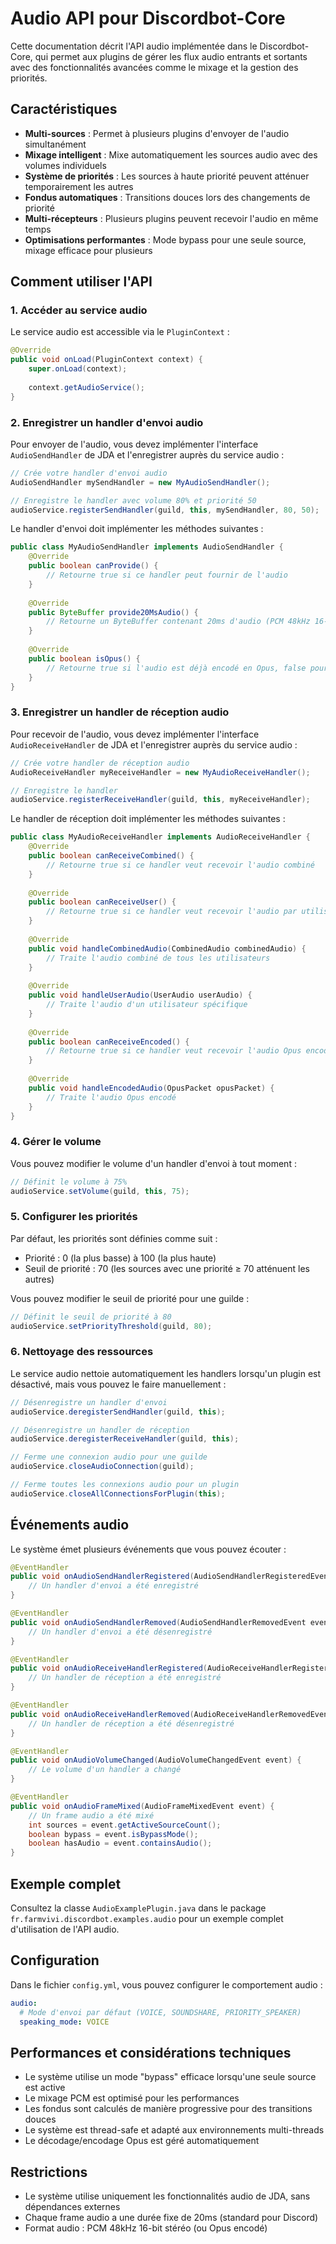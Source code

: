 # Audio API pour Discordbot-Core

Cette documentation décrit l'API audio implémentée dans le Discordbot-Core, qui permet aux plugins de gérer les flux audio entrants et sortants avec des fonctionnalités avancées comme le mixage et la gestion des priorités.

## Caractéristiques

- **Multi-sources** : Permet à plusieurs plugins d'envoyer de l'audio simultanément
- **Mixage intelligent** : Mixe automatiquement les sources audio avec des volumes individuels
- **Système de priorités** : Les sources à haute priorité peuvent atténuer temporairement les autres
- **Fondus automatiques** : Transitions douces lors des changements de priorité
- **Multi-récepteurs** : Plusieurs plugins peuvent recevoir l'audio en même temps
- **Optimisations performantes** : Mode bypass pour une seule source, mixage efficace pour plusieurs

## Comment utiliser l'API

### 1. Accéder au service audio

Le service audio est accessible via le `PluginContext` :

```java
@Override
public void onLoad(PluginContext context) {
    super.onLoad(context);
    
    context.getAudioService();
}
```

### 2. Enregistrer un handler d'envoi audio

Pour envoyer de l'audio, vous devez implémenter l'interface `AudioSendHandler` de JDA et l'enregistrer auprès du service audio :

```java
// Crée votre handler d'envoi audio
AudioSendHandler mySendHandler = new MyAudioSendHandler();

// Enregistre le handler avec volume 80% et priorité 50
audioService.registerSendHandler(guild, this, mySendHandler, 80, 50);
```

Le handler d'envoi doit implémenter les méthodes suivantes :

```java
public class MyAudioSendHandler implements AudioSendHandler {
    @Override
    public boolean canProvide() {
        // Retourne true si ce handler peut fournir de l'audio
    }
    
    @Override
    public ByteBuffer provide20MsAudio() {
        // Retourne un ByteBuffer contenant 20ms d'audio (PCM 48kHz 16-bit stéréo)
    }
    
    @Override
    public boolean isOpus() {
        // Retourne true si l'audio est déjà encodé en Opus, false pour PCM
    }
}
```

### 3. Enregistrer un handler de réception audio

Pour recevoir de l'audio, vous devez implémenter l'interface `AudioReceiveHandler` de JDA et l'enregistrer auprès du service audio :

```java
// Crée votre handler de réception audio
AudioReceiveHandler myReceiveHandler = new MyAudioReceiveHandler();

// Enregistre le handler
audioService.registerReceiveHandler(guild, this, myReceiveHandler);
```

Le handler de réception doit implémenter les méthodes suivantes :

```java
public class MyAudioReceiveHandler implements AudioReceiveHandler {
    @Override
    public boolean canReceiveCombined() {
        // Retourne true si ce handler veut recevoir l'audio combiné
    }
    
    @Override
    public boolean canReceiveUser() {
        // Retourne true si ce handler veut recevoir l'audio par utilisateur
    }
    
    @Override
    public void handleCombinedAudio(CombinedAudio combinedAudio) {
        // Traite l'audio combiné de tous les utilisateurs
    }
    
    @Override
    public void handleUserAudio(UserAudio userAudio) {
        // Traite l'audio d'un utilisateur spécifique
    }
    
    @Override
    public boolean canReceiveEncoded() {
        // Retourne true si ce handler veut recevoir l'audio Opus encodé
    }
    
    @Override
    public void handleEncodedAudio(OpusPacket opusPacket) {
        // Traite l'audio Opus encodé
    }
}
```

### 4. Gérer le volume

Vous pouvez modifier le volume d'un handler d'envoi à tout moment :

```java
// Définit le volume à 75%
audioService.setVolume(guild, this, 75);
```

### 5. Configurer les priorités

Par défaut, les priorités sont définies comme suit :
- Priorité : 0 (la plus basse) à 100 (la plus haute)
- Seuil de priorité : 70 (les sources avec une priorité ≥ 70 atténuent les autres)

Vous pouvez modifier le seuil de priorité pour une guilde :

```java
// Définit le seuil de priorité à 80
audioService.setPriorityThreshold(guild, 80);
```

### 6. Nettoyage des ressources

Le service audio nettoie automatiquement les handlers lorsqu'un plugin est désactivé, mais vous pouvez le faire manuellement :

```java
// Désenregistre un handler d'envoi
audioService.deregisterSendHandler(guild, this);

// Désenregistre un handler de réception
audioService.deregisterReceiveHandler(guild, this);

// Ferme une connexion audio pour une guilde
audioService.closeAudioConnection(guild);

// Ferme toutes les connexions audio pour un plugin
audioService.closeAllConnectionsForPlugin(this);
```

## Événements audio

Le système émet plusieurs événements que vous pouvez écouter :

```java
@EventHandler
public void onAudioSendHandlerRegistered(AudioSendHandlerRegisteredEvent event) {
    // Un handler d'envoi a été enregistré
}

@EventHandler
public void onAudioSendHandlerRemoved(AudioSendHandlerRemovedEvent event) {
    // Un handler d'envoi a été désenregistré
}

@EventHandler
public void onAudioReceiveHandlerRegistered(AudioReceiveHandlerRegisteredEvent event) {
    // Un handler de réception a été enregistré
}

@EventHandler
public void onAudioReceiveHandlerRemoved(AudioReceiveHandlerRemovedEvent event) {
    // Un handler de réception a été désenregistré
}

@EventHandler
public void onAudioVolumeChanged(AudioVolumeChangedEvent event) {
    // Le volume d'un handler a changé
}

@EventHandler
public void onAudioFrameMixed(AudioFrameMixedEvent event) {
    // Un frame audio a été mixé
    int sources = event.getActiveSourceCount();
    boolean bypass = event.isBypassMode();
    boolean hasAudio = event.containsAudio();
}
```

## Exemple complet

Consultez la classe `AudioExamplePlugin.java` dans le package `fr.farmvivi.discordbot.examples.audio` pour un exemple complet d'utilisation de l'API audio.

## Configuration

Dans le fichier `config.yml`, vous pouvez configurer le comportement audio :

```yaml
audio:
  # Mode d'envoi par défaut (VOICE, SOUNDSHARE, PRIORITY_SPEAKER)
  speaking_mode: VOICE
```

## Performances et considérations techniques

- Le système utilise un mode "bypass" efficace lorsqu'une seule source est active
- Le mixage PCM est optimisé pour les performances
- Les fondus sont calculés de manière progressive pour des transitions douces
- Le système est thread-safe et adapté aux environnements multi-threads
- Le décodage/encodage Opus est géré automatiquement

## Restrictions

- Le système utilise uniquement les fonctionnalités audio de JDA, sans dépendances externes
- Chaque frame audio a une durée fixe de 20ms (standard pour Discord)
- Format audio : PCM 48kHz 16-bit stéréo (ou Opus encodé)